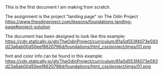 This is the first document I am making from scratch. 

The assignment is the project "landing page" on The Odin Project
https://www.theodinproject.com/lessons/foundations-landing-page#project-solution

The document has been designed to look like this example:
https://cdn.statically.io/gh/TheOdinProject/curriculum/81a5d553f4073e593d23a6ab00d50eef8620796d/foundations/html_css/project/imgs/01.png

font and color info can be found in this example:
https://cdn.statically.io/gh/TheOdinProject/curriculum/81a5d553f4073e593d23a6ab00d50eef8620796d/foundations/html_css/project/imgs/01.png